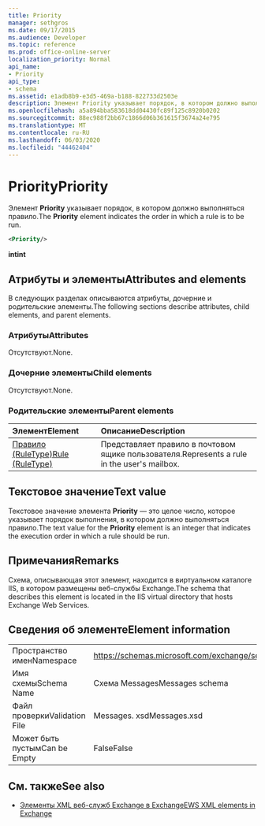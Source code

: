 ```yaml
---
title: Priority
manager: sethgros
ms.date: 09/17/2015
ms.audience: Developer
ms.topic: reference
ms.prod: office-online-server
localization_priority: Normal
api_name:
- Priority
api_type:
- schema
ms.assetid: e1adb8b9-e3d5-469a-b188-822733d2503e
description: Элемент Priority указывает порядок, в котором должно выполняться правило.
ms.openlocfilehash: a5a894bba583618dd04430fc89f125c8920b0202
ms.sourcegitcommit: 88ec988f2bb67c1866d06b361615f3674a24e795
ms.translationtype: MT
ms.contentlocale: ru-RU
ms.lasthandoff: 06/03/2020
ms.locfileid: "44462404"
---
```

# <a name="priority"></a><span data-ttu-id="f9fff-103">Priority</span><span class="sxs-lookup"><span data-stu-id="f9fff-103">Priority</span></span>

<span data-ttu-id="f9fff-104">Элемент **Priority** указывает порядок, в котором должно выполняться правило.</span><span class="sxs-lookup"><span data-stu-id="f9fff-104">The **Priority** element indicates the order in which a rule is to be run.</span></span> 
  
```XML
<Priority/>
```

 <span data-ttu-id="f9fff-105">**int**</span><span class="sxs-lookup"><span data-stu-id="f9fff-105">**int**</span></span>
## <a name="attributes-and-elements"></a><span data-ttu-id="f9fff-106">Атрибуты и элементы</span><span class="sxs-lookup"><span data-stu-id="f9fff-106">Attributes and elements</span></span>

<span data-ttu-id="f9fff-107">В следующих разделах описываются атрибуты, дочерние и родительские элементы.</span><span class="sxs-lookup"><span data-stu-id="f9fff-107">The following sections describe attributes, child elements, and parent elements.</span></span>
  
### <a name="attributes"></a><span data-ttu-id="f9fff-108">Атрибуты</span><span class="sxs-lookup"><span data-stu-id="f9fff-108">Attributes</span></span>

<span data-ttu-id="f9fff-109">Отсутствуют.</span><span class="sxs-lookup"><span data-stu-id="f9fff-109">None.</span></span>
  
### <a name="child-elements"></a><span data-ttu-id="f9fff-110">Дочерние элементы</span><span class="sxs-lookup"><span data-stu-id="f9fff-110">Child elements</span></span>

<span data-ttu-id="f9fff-111">Отсутствуют.</span><span class="sxs-lookup"><span data-stu-id="f9fff-111">None.</span></span>
  
### <a name="parent-elements"></a><span data-ttu-id="f9fff-112">Родительские элементы</span><span class="sxs-lookup"><span data-stu-id="f9fff-112">Parent elements</span></span>

|<span data-ttu-id="f9fff-113">**Элемент**</span><span class="sxs-lookup"><span data-stu-id="f9fff-113">**Element**</span></span>|<span data-ttu-id="f9fff-114">**Описание**</span><span class="sxs-lookup"><span data-stu-id="f9fff-114">**Description**</span></span>|
|:-----|:-----|
|[<span data-ttu-id="f9fff-115">Правило (RuleType)</span><span class="sxs-lookup"><span data-stu-id="f9fff-115">Rule (RuleType)</span></span>](rule-ruletype.md) <br/> |<span data-ttu-id="f9fff-116">Представляет правило в почтовом ящике пользователя.</span><span class="sxs-lookup"><span data-stu-id="f9fff-116">Represents a rule in the user's mailbox.</span></span>  <br/> |
   
## <a name="text-value"></a><span data-ttu-id="f9fff-117">Текстовое значение</span><span class="sxs-lookup"><span data-stu-id="f9fff-117">Text value</span></span>

<span data-ttu-id="f9fff-118">Текстовое значение элемента **Priority** — это целое число, которое указывает порядок выполнения, в котором должно выполняться правило.</span><span class="sxs-lookup"><span data-stu-id="f9fff-118">The text value for the **Priority** element is an integer that indicates the execution order in which a rule should be run.</span></span> 
  
## <a name="remarks"></a><span data-ttu-id="f9fff-119">Примечания</span><span class="sxs-lookup"><span data-stu-id="f9fff-119">Remarks</span></span>

<span data-ttu-id="f9fff-120">Схема, описывающая этот элемент, находится в виртуальном каталоге IIS, в котором размещены веб-службы Exchange.</span><span class="sxs-lookup"><span data-stu-id="f9fff-120">The schema that describes this element is located in the IIS virtual directory that hosts Exchange Web Services.</span></span>
  
## <a name="element-information"></a><span data-ttu-id="f9fff-121">Сведения об элементе</span><span class="sxs-lookup"><span data-stu-id="f9fff-121">Element information</span></span>

|||
|:-----|:-----|
|<span data-ttu-id="f9fff-122">Пространство имен</span><span class="sxs-lookup"><span data-stu-id="f9fff-122">Namespace</span></span>  <br/> |https://schemas.microsoft.com/exchange/services/2006/messages  <br/> |
|<span data-ttu-id="f9fff-123">Имя схемы</span><span class="sxs-lookup"><span data-stu-id="f9fff-123">Schema Name</span></span>  <br/> |<span data-ttu-id="f9fff-124">Схема Messages</span><span class="sxs-lookup"><span data-stu-id="f9fff-124">Messages schema</span></span>  <br/> |
|<span data-ttu-id="f9fff-125">Файл проверки</span><span class="sxs-lookup"><span data-stu-id="f9fff-125">Validation File</span></span>  <br/> |<span data-ttu-id="f9fff-126">Messages. xsd</span><span class="sxs-lookup"><span data-stu-id="f9fff-126">Messages.xsd</span></span>  <br/> |
|<span data-ttu-id="f9fff-127">Может быть пустым</span><span class="sxs-lookup"><span data-stu-id="f9fff-127">Can be Empty</span></span>  <br/> |<span data-ttu-id="f9fff-128">False</span><span class="sxs-lookup"><span data-stu-id="f9fff-128">False</span></span>  <br/> |
   
## <a name="see-also"></a><span data-ttu-id="f9fff-129">См. также</span><span class="sxs-lookup"><span data-stu-id="f9fff-129">See also</span></span>



- [<span data-ttu-id="f9fff-130">Элементы XML веб-служб Exchange в Exchange</span><span class="sxs-lookup"><span data-stu-id="f9fff-130">EWS XML elements in Exchange</span></span>](ews-xml-elements-in-exchange.md)

